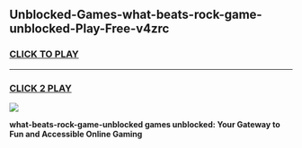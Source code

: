 
## Unblocked-Games-what-beats-rock-game-unblocked-Play-Free-v4zrc
<h3>
<a href="https://premium76.site?title=what-beats-rock-game-unblocked&ref=23A">CLICK TO PLAY</a></h3>
<hr>

<h3>
<a href="https://premium76.site?title=what-beats-rock-game-unblocked&ref=23A">CLICK 2 PLAY</a>
  
</h3>

<a href="https://premium76.site?title=what-beats-rock-game-unblocked&ref=23A"><img src="https://clearcache.store/games.png"></a>


**what-beats-rock-game-unblocked games unblocked: Your Gateway to Fun and Accessible Online Gaming**
